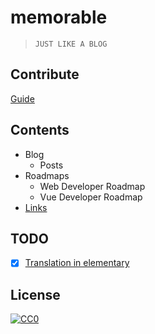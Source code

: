 # memorable
> `JUST LIKE A BLOG`

## Contribute
[Guide](/CONTRIBUTE.md)

## Contents

- Blog
  - Posts
- Roadmaps
  - Web Developer Roadmap
  - Vue Developer Roadmap
 - [Links](LINKS.md)

## TODO
 - [x] [Translation in elementary](https://elementary.io/get-involved#translations)

## License
[![CC0](http://mirrors.creativecommons.org/presskit/buttons/88x31/svg/cc-zero.svg)](https://creativecommons.org/publicdomain/zero/1.0/)
